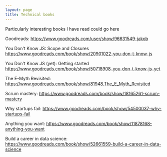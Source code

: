 ```yaml
---
layout: page
title: Technical books
---
```


Particularly interesting books I have read could go here

Goodreads: https://www.goodreads.com/user/show/96631549-jakob

You Don't Know JS: Scope and Closures
https://www.goodreads.com/book/show/20901022-you-don-t-know-js


You Don't Know JS (yet): Getting started
https://www.goodreads.com/book/show/50718908-you-don-t-know-js-yet

The E-Myth Revisited:
https://www.goodreads.com/book/show/81948.The_E_Myth_Revisited

Scrum mastery:
https://www.goodreads.com/book/show/18165261-scrum-mastery

Why startups fail:
https://www.goodreads.com/book/show/54500037-why-startups-fail

Anything you want:
https://www.goodreads.com/book/show/11878168-anything-you-want

Build a career in data science:
https://www.goodreads.com/book/show/52661559-build-a-career-in-data-science

